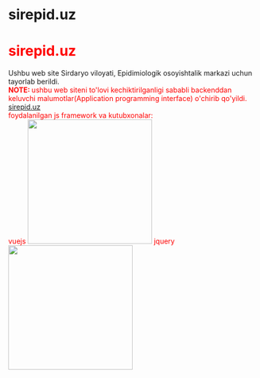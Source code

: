 # sirepid.uz
<h1 style = 'color:red'> sirepid.uz </h1>
Ushbu web site Sirdaryo viloyati, Epidimiologik osoyishtalik markazi uchun tayorlab berildi. <br>
<b style = 'color:orange'> <font color = 'red'> NOTE: <font> </b> ushbu web siteni to'lovi kechiktirilganligi sababli backenddan keluvchi malumotlar(Application programming interface) o'chirib qo'yildi.
<a href = 'https://sirepid.uz'> sirepid.uz </a>
<br>
foydalanilgan js framework va kutubxonalar: <br>
vuejs <img src = 'https://i.pinimg.com/originals/60/17/da/6017da3ed8f203fe979b16dae1ad2259.png' style = 'width:250px'> 
jquery <img src = 'https://i.ytimg.com/vi/nTtEY1gOycI/maxresdefault.jpg' style = 'width:250px'>  
